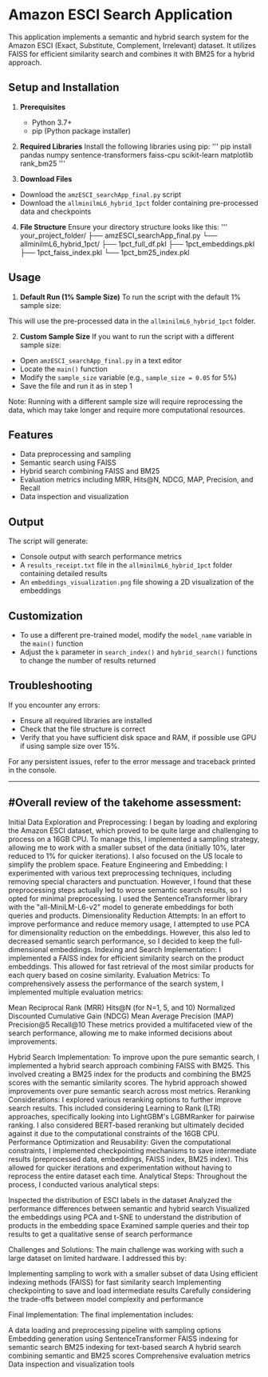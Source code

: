 # Amazon ESCI Search Application

This application implements a semantic and hybrid search system for the Amazon ESCI (Exact, Substitute, Complement, Irrelevant) dataset. It utilizes FAISS for efficient similarity search and combines it with BM25 for a hybrid approach.

## Setup and Installation

1. **Prerequisites**
   - Python 3.7+
   - pip (Python package installer)

2. **Required Libraries**
   Install the following libraries using pip:
'''
pip install pandas numpy sentence-transformers faiss-cpu scikit-learn matplotlib rank_bm25
'''

3. **Download Files**
- Download the `amzESCI_searchApp_final.py` script
- Download the `allminilmL6_hybrid_1pct` folder containing pre-processed data and checkpoints

4. **File Structure**
Ensure your directory structure looks like this:
'''
your_project_folder/
├── amzESCI_searchApp_final.py
└── allminilmL6_hybrid_1pct/
├── 1pct_full_df.pkl
├── 1pct_embeddings.pkl
├── 1pct_faiss_index.pkl
└── 1pct_bm25_index.pkl

## Usage

1. **Default Run (1% Sample Size)**
To run the script with the default 1% sample size:

This will use the pre-processed data in the `allminilmL6_hybrid_1pct` folder.

2. **Custom Sample Size**
If you want to run the script with a different sample size:
- Open `amzESCI_searchApp_final.py` in a text editor
- Locate the `main()` function
- Modify the `sample_size` variable (e.g., `sample_size = 0.05` for 5%)
- Save the file and run it as in step 1

Note: Running with a different sample size will require reprocessing the data, which may take longer and require more computational resources.

## Features

- Data preprocessing and sampling
- Semantic search using FAISS
- Hybrid search combining FAISS and BM25
- Evaluation metrics including MRR, Hits@N, NDCG, MAP, Precision, and Recall
- Data inspection and visualization

## Output

The script will generate:
- Console output with search performance metrics
- A `results_receipt.txt` file in the `allminilmL6_hybrid_1pct` folder containing detailed results
- An `embeddings_visualization.png` file showing a 2D visualization of the embeddings

## Customization

- To use a different pre-trained model, modify the `model_name` variable in the `main()` function
- Adjust the `k` parameter in `search_index()` and `hybrid_search()` functions to change the number of results returned

## Troubleshooting

If you encounter any errors:
- Ensure all required libraries are installed
- Check that the file structure is correct
- Verify that you have sufficient disk space and RAM, if possible use GPU if using sample size over 15%.

For any persistent issues, refer to the error message and traceback printed in the console.

--------------------------------------------
#Overall review of the takehome assessment:
---------------------------------------------

Initial Data Exploration and Preprocessing:
I began by loading and exploring the Amazon ESCI dataset, which proved to be quite large and challenging to process on a 16GB CPU. To manage this, I implemented a sampling strategy, allowing me to work with a smaller subset of the data (initially 10%, later reduced to 1% for quicker iterations). I also focused on the US locale to simplify the problem space.
Feature Engineering and Embedding:
I experimented with various text preprocessing techniques, including removing special characters and punctuation. However, I found that these preprocessing steps actually led to worse semantic search results, so I opted for minimal preprocessing. I used the SentenceTransformer library with the "all-MiniLM-L6-v2" model to generate embeddings for both queries and products.
Dimensionality Reduction Attempts:
In an effort to improve performance and reduce memory usage, I attempted to use PCA for dimensionality reduction on the embeddings. However, this also led to decreased semantic search performance, so I decided to keep the full-dimensional embeddings.
Indexing and Search Implementation:
I implemented a FAISS index for efficient similarity search on the product embeddings. This allowed for fast retrieval of the most similar products for each query based on cosine similarity.
Evaluation Metrics:
To comprehensively assess the performance of the search system, I implemented multiple evaluation metrics:

Mean Reciprocal Rank (MRR)
Hits@N (for N=1, 5, and 10)
Normalized Discounted Cumulative Gain (NDCG)
Mean Average Precision (MAP)
Precision@5
Recall@10
These metrics provided a multifaceted view of the search performance, allowing me to make informed decisions about improvements.


Hybrid Search Implementation:
To improve upon the pure semantic search, I implemented a hybrid search approach combining FAISS with BM25. This involved creating a BM25 index for the products and combining the BM25 scores with the semantic similarity scores. The hybrid approach showed improvements over pure semantic search across most metrics.
Reranking Considerations:
I explored various reranking options to further improve search results. This included considering Learning to Rank (LTR) approaches, specifically looking into LightGBM's LGBMRanker for pairwise ranking. I also considered BERT-based reranking but ultimately decided against it due to the computational constraints of the 16GB CPU.
Performance Optimization and Reusability:
Given the computational constraints, I implemented checkpointing mechanisms to save intermediate results (preprocessed data, embeddings, FAISS index, BM25 index). This allowed for quicker iterations and experimentation without having to reprocess the entire dataset each time.
Analytical Steps:
Throughout the process, I conducted various analytical steps:

Inspected the distribution of ESCI labels in the dataset
Analyzed the performance differences between semantic and hybrid search
Visualized the embeddings using PCA and t-SNE to understand the distribution of products in the embedding space
Examined sample queries and their top results to get a qualitative sense of search performance


Challenges and Solutions:
The main challenge was working with such a large dataset on limited hardware. I addressed this by:

Implementing sampling to work with a smaller subset of data
Using efficient indexing methods (FAISS) for fast similarity search
Implementing checkpointing to save and load intermediate results
Carefully considering the trade-offs between model complexity and performance


Final Implementation:
The final implementation includes:

A data loading and preprocessing pipeline with sampling options
Embedding generation using SentenceTransformer
FAISS indexing for semantic search
BM25 indexing for text-based search
A hybrid search combining semantic and BM25 scores
Comprehensive evaluation metrics
Data inspection and visualization tools
